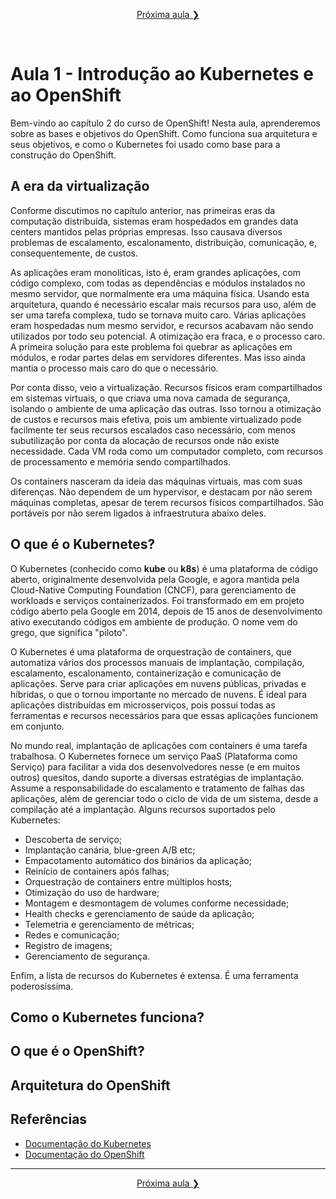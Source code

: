 <p align="center"><a href="../aula02">Próxima aula ❯</a></p>
<br/>

# Aula 1 - Introdução ao Kubernetes e ao OpenShift
Bem-vindo ao capítulo 2 do curso de OpenShift! Nesta aula, aprenderemos sobre as bases e objetivos do OpenShift. Como funciona sua arquitetura e seus objetivos, e como o Kubernetes foi usado como base para a construção do OpenShift. 

## A era da virtualização
Conforme discutimos no capítulo anterior, nas primeiras eras da computação distribuída, sistemas eram hospedados em grandes data centers mantidos pelas próprias empresas. Isso causava diversos problemas de escalamento, escalonamento, distribuição, comunicação, e, consequentemente, de custos. 

As aplicações eram monolíticas, isto é, eram grandes aplicações, com código complexo, com todas as dependências e módulos instalados no mesmo servidor, que normalmente era uma máquina física. Usando esta arquitetura, quando é necessário escalar mais recursos para uso, além de ser uma tarefa complexa, tudo se tornava muito caro. Várias aplicações eram hospedadas num mesmo servidor, e recursos acabavam não sendo utilizados por todo seu potencial. A otimização era fraca, e o processo caro. A primeira solução para este problema foi quebrar as aplicações em módulos, e rodar partes delas em servidores diferentes. Mas isso ainda mantia o processo mais caro do que o necessário. 

Por conta disso, veio a virtualização. Recursos físicos eram compartilhados em sistemas virtuais, o que criava uma nova camada de segurança, isolando o ambiente de uma aplicação das outras. Isso tornou a otimização de custos e recursos mais efetiva, pois um ambiente virtualizado pode facilmente ter seus recursos escalados caso necessário, com menos subutilização por conta da alocação de recursos onde não existe necessidade. Cada VM roda como um computador completo, com recursos de processamento e memória sendo compartilhados.

Os containers nasceram da ideia das máquinas virtuais, mas com suas diferenças. Não dependem de um hypervisor, e destacam por não serem máquinas completas, apesar de terem recursos físicos compartilhados. São portáveis por não serem ligados à infraestrutura abaixo deles.

## O que é o Kubernetes?
O Kubernetes (conhecido como **kube** ou **k8s**) é uma plataforma de código aberto, originalmente desenvolvida pela Google, e agora mantida pela Cloud-Native Computing Foundation (CNCF), para gerenciamento de workloads e serviços containerizados. Foi transformado em em projeto código aberto pela Google em 2014, depois de 15 anos de desenvolvimento ativo executando códigos em ambiente de produção. O nome vem do grego, que significa "piloto".

O Kubernetes é uma plataforma de orquestração de containers, que automatiza vários dos processos manuais de implantação, compilação, escalamento, escalonamento, containerização e comunicação de aplicações. Serve para criar aplicações em nuvens públicas, privadas e híbridas, o que o tornou importante no mercado de nuvens. É ideal para aplicações distribuídas em microsserviços, pois possui todas as ferramentas e recursos necessários para que essas aplicações funcionem em conjunto. 

No mundo real, implantação de aplicações com containers é uma tarefa trabalhosa. O Kubernetes fornece um serviço PaaS (Plataforma como Serviço) para facilitar a vida dos desenvolvedores nesse (e em muitos outros) quesitos, dando suporte a diversas estratégias de implantação. Assume a responsabilidade do escalamento e tratamento de falhas das aplicações, além de gerenciar todo o ciclo de vida de um sistema, desde a compilação até a implantação. Alguns recursos suportados pelo Kubernetes:

* Descoberta de serviço;
* Implantação canária, blue-green A/B etc;
* Empacotamento automático dos binários da aplicação;
* Reinício de containers após falhas;
* Orquestração de containers entre múltiplos hosts;
* Otimização do uso de hardware;
* Montagem e desmontagem de volumes conforme necessidade;
* Health checks e gerenciamento de saúde da aplicação;
* Telemetria e gerenciamento de métricas;
* Redes e comunicação;
* Registro de imagens;
* Gerenciamento de segurança.

Enfim, a lista de recursos do Kubernetes é extensa. É uma ferramenta poderosíssima. 

## Como o Kubernetes funciona?

## O que é o OpenShift?

## Arquitetura do OpenShift

## Referências
* [Documentação do Kubernetes](https://kubernetes.io/docs/)
* [Documentação do OpenShift](https://docs.openshift.com/)

----
<p align="center"><a href="../aula02">Próxima aula ❯</a></p>